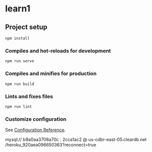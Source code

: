 # learn1

## Project setup
```
npm install
```

### Compiles and hot-reloads for development
```
npm run serve
```

### Compiles and minifies for production
```
npm run build
```

### Lints and fixes files
```
npm run lint
```

### Customize configuration
See [Configuration Reference](https://cli.vuejs.org/config/).

mysql://
b9a0aa3708a70c
:
2cca1ac2
@
us-cdbr-east-05.cleardb.net
/heroku_920aea096650363?reconnect=true